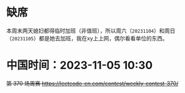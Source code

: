 
# 缺席

本周末两天媳妇都得临时加班（非值班），所以周六（`20231104`）和周日（`20231105`）都是她去加班，我在xy上上网，偶尔看看单位的东西。

# 中国时间：2023-11-05 10:30

~~第 370 场周赛 https://leetcode-cn.com/contest/weekly-contest-370/~~
